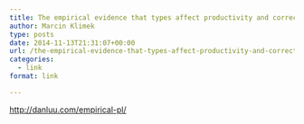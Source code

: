 ```yaml
---
title: The empirical evidence that types affect productivity and correctness
author: Marcin Klimek
type: posts
date: 2014-11-13T21:31:07+00:00
url: /the-empirical-evidence-that-types-affect-productivity-and-correctness-dan-luu/
categories:
  - link
format: link

---
```

<p dir="ltr">
  <a href="http://danluu.com/empirical-pl/">http://danluu.com/empirical-pl/</a>
</p>

&nbsp;